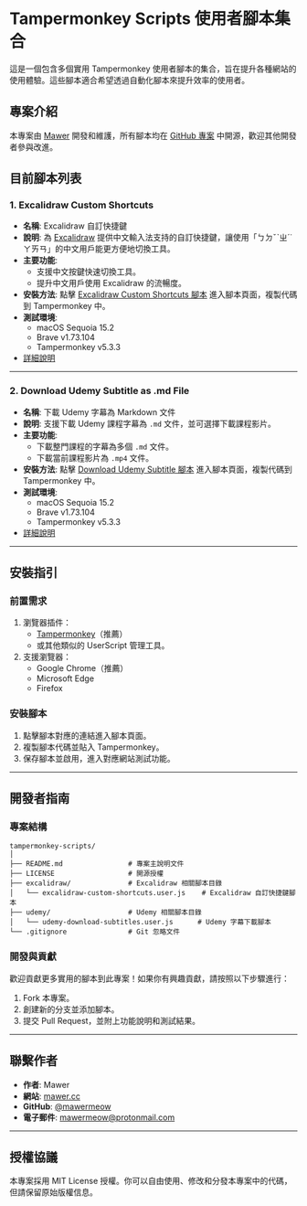 # Tampermonkey Scripts 使用者腳本集合

這是一個包含多個實用 Tampermonkey 使用者腳本的集合，旨在提升各種網站的使用體驗。這些腳本適合希望透過自動化腳本來提升效率的使用者。

## 專案介紹

本專案由 [Mawer](https://mawer.cc) 開發和維護，所有腳本均在 [GitHub 專案](https://github.com/mawermeow/tampermonkey-scripts) 中開源，歡迎其他開發者參與改進。

## 目前腳本列表

### 1. **Excalidraw Custom Shortcuts**
- **名稱**: Excalidraw 自訂快捷鍵
- **說明**: 為 [Excalidraw](https://excalidraw.com/) 提供中文輸入法支持的自訂快捷鍵，讓使用「ㄅㄉˇˋㄓˊ˙ㄚㄞㄢ」的中文用戶能更方便地切換工具。
- **主要功能**:
    - 支援中文按鍵快速切換工具。
    - 提升中文用戶使用 Excalidraw 的流暢度。
- **安裝方法**: 點擊 [Excalidraw Custom Shortcuts 腳本](https://github.com/mawermeow/tampermonkey-scripts/blob/main/excalidraw-custom-shortcuts.user.js) 進入腳本頁面，複製代碼到 Tampermonkey 中。
- **測試環境**:
    - macOS Sequoia 15.2
    - Brave v1.73.104
    - Tampermonkey v5.3.3
- [詳細說明](https://github.com/mawermeow/tampermonkey-scripts/blob/main/excalidraw/README.md)

---

### 2. **Download Udemy Subtitle as .md File**
- **名稱**: 下載 Udemy 字幕為 Markdown 文件
- **說明**: 支援下載 Udemy 課程字幕為 `.md` 文件，並可選擇下載課程影片。
- **主要功能**:
    - 下載整門課程的字幕為多個 `.md` 文件。
    - 下載當前課程影片為 `.mp4` 文件。
- **安裝方法**: 點擊 [Download Udemy Subtitle 腳本](https://github.com/mawermeow/tampermonkey-scripts/blob/main/udemy-download-subtitles.user.js) 進入腳本頁面，複製代碼到 Tampermonkey 中。
- **測試環境**:
    - macOS Sequoia 15.2
    - Brave v1.73.104
    - Tampermonkey v5.3.3
- [詳細說明](https://github.com/mawermeow/tampermonkey-scripts/blob/main/udemy/README.md)

---

## 安裝指引

### 前置需求
1. 瀏覽器插件：
    - [Tampermonkey](https://www.tampermonkey.net/)（推薦）
    - 或其他類似的 UserScript 管理工具。
2. 支援瀏覽器：
    - Google Chrome（推薦）
    - Microsoft Edge
    - Firefox

### 安裝腳本
1. 點擊腳本對應的連結進入腳本頁面。
2. 複製腳本代碼並貼入 Tampermonkey。
3. 保存腳本並啟用，進入對應網站測試功能。

---

## 開發者指南

### 專案結構

~~~
tampermonkey-scripts/
│
├── README.md                # 專案主說明文件
├── LICENSE                  # 開源授權
├── excalidraw/              # Excalidraw 相關腳本目錄
│   └── excalidraw-custom-shortcuts.user.js    # Excalidraw 自訂快捷鍵腳本
├── udemy/                   # Udemy 相關腳本目錄
│   └── udemy-download-subtitles.user.js      # Udemy 字幕下載腳本
└── .gitignore               # Git 忽略文件
~~~


### 開發與貢獻
歡迎貢獻更多實用的腳本到此專案！如果你有興趣貢獻，請按照以下步驟進行：
1. Fork 本專案。
2. 創建新的分支並添加腳本。
3. 提交 Pull Request，並附上功能說明和測試結果。

---

## 聯繫作者

- **作者**: Mawer
- **網站**: [mawer.cc](https://mawer.cc)
- **GitHub**: [@mawermeow](https://github.com/mawermeow)
- **電子郵件**: mawermeow@protonmail.com

---

## 授權協議

本專案採用 MIT License 授權。你可以自由使用、修改和分發本專案中的代碼，但請保留原始版權信息。



